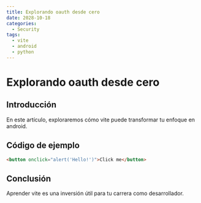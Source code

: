 ```yaml
---
title: Explorando oauth desde cero
date: 2028-10-18
categories:
  - Security
tags:
  - vite
  - android
  - python
---
```


# Explorando oauth desde cero

## Introducción

En este artículo, exploraremos cómo vite puede transformar tu enfoque en android.

## Código de ejemplo

```html
<button onclick="alert('Hello!')">Click me</button>
```

## Conclusión

Aprender vite es una inversión útil para tu carrera como desarrollador.